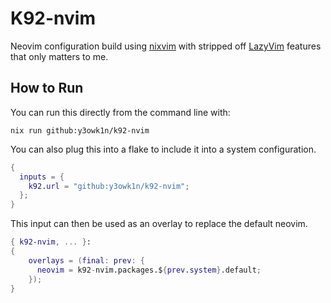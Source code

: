 # K92-nvim

Neovim configuration build using [nixvim](https://github.com/nix-community/nixvim) with stripped off [LazyVim](https://www.lazyvim.org/) features that only matters to me.

## How to Run

You can run this directly from the command line with:

```shell
nix run github:y3owk1n/k92-nvim
```

You can also plug this into a flake to include it into a system configuration.

```nix
{
  inputs = {
    k92.url = "github:y3owk1n/k92-nvim";
  };
}
```

This input can then be used as an overlay to replace the default neovim.

```nix
{ k92-nvim, ... }:
{
    overlays = (final: prev: {
      neovim = k92-nvim.packages.${prev.system}.default;
    });
}
```

